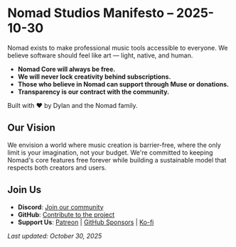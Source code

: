 # Nomad Studios Manifesto – 2025-10-30

Nomad exists to make professional music tools accessible to everyone.
We believe software should feel like art — light, native, and human.

- **Nomad Core will always be free.**
- **We will never lock creativity behind subscriptions.**
- **Those who believe in Nomad can support through Muse or donations.**
- **Transparency is our contract with the community.**

Built with ❤️ by Dylan and the Nomad family.

## Our Vision

We envision a world where music creation is barrier-free, where the only limit is your imagination, not your budget. We're committed to keeping Nomad's core features free forever while building a sustainable model that respects both creators and users.

## Join Us

- **Discord**: [Join our community](https://discord.gg/your-invite-link)
- **GitHub**: [Contribute to the project](https://github.com/yourusername/nomad-daw)
- **Support Us**: [Patreon](https://patreon.com/nomad-daw) | [GitHub Sponsors](https://github.com/sponsors/yourusername) | [Ko-fi](https://ko-fi.com/nomaddaw)

*Last updated: October 30, 2025*
